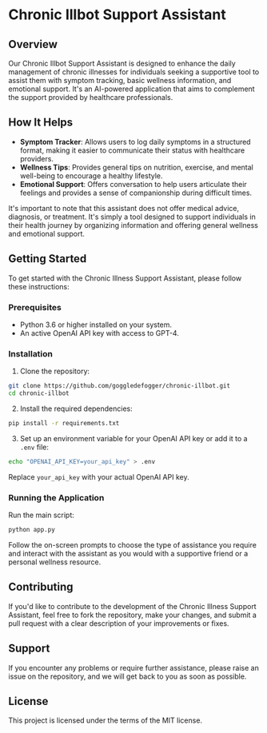 # Chronic Illbot Support Assistant

## Overview

Our Chronic Illbot Support Assistant is designed to enhance the daily management of chronic illnesses for individuals seeking a supportive tool to assist them with symptom tracking, basic wellness information, and emotional support. It's an AI-powered application that aims to complement the support provided by healthcare professionals.

## How It Helps

- **Symptom Tracker**: Allows users to log daily symptoms in a structured format, making it easier to communicate their status with healthcare providers.
- **Wellness Tips**: Provides general tips on nutrition, exercise, and mental well-being to encourage a healthy lifestyle.
- **Emotional Support**: Offers conversation to help users articulate their feelings and provides a sense of companionship during difficult times.

It's important to note that this assistant does not offer medical advice, diagnosis, or treatment. It's simply a tool designed to support individuals in their health journey by organizing information and offering general wellness and emotional support.

## Getting Started

To get started with the Chronic Illness Support Assistant, please follow these instructions:

### Prerequisites

- Python 3.6 or higher installed on your system.
- An active OpenAI API key with access to GPT-4.

### Installation

1. Clone the repository:

```bash
git clone https://github.com/goggledefogger/chronic-illbot.git
cd chronic-illbot
```

2. Install the required dependencies:

```bash
pip install -r requirements.txt
```

3. Set up an environment variable for your OpenAI API key or add it to a `.env` file:

```bash
echo "OPENAI_API_KEY=your_api_key" > .env
```

Replace `your_api_key` with your actual OpenAI API key.

### Running the Application

Run the main script:

```bash
python app.py
```

Follow the on-screen prompts to choose the type of assistance you require and interact with the assistant as you would with a supportive friend or a personal wellness resource.

## Contributing
If you'd like to contribute to the development of the Chronic Illness Support Assistant, feel free to fork the repository, make your changes, and submit a pull request with a clear description of your improvements or fixes.

## Support
If you encounter any problems or require further assistance, please raise an issue on the repository, and we will get back to you as soon as possible.

## License
This project is licensed under the terms of the MIT license.
